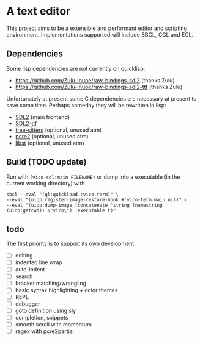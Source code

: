 # A text editor

This project aims to be a extensible and performant editor and scripting environment.
Implementations supported will include SBCL, CCL and ECL.

## Dependencies

Some lisp dependencies are not currently on quicklisp:
- https://github.com/Zulu-Inuoe/raw-bindings-sdl2 (thanks Zulu)
- https://github.com/Zulu-Inuoe/raw-bindings-sdl2-ttf (thanks Zulu)

Unfortunately at present some C dependencies are necessary at present to save some time.
Perhaps someday they will be rewritten in lisp:

- [SDL2](https://www.libsdl.org/download-2.0.php) (main frontend)
- [SDL2-ttf](https://www.libsdl.org/projects/SDL_ttf)
- [tree-sitters](https://github.com/plisp/tree-sitters) (optional, unused atm)
- [pcre2](https://github.com/PhilipHazel/pcre2) (optional, unused atm)
- [libst](https://github.com/Plisp/libst.git) (optional, unused atm)

## Build (TODO update)

Run with `(vico-sdl:main FILENAME)` or dump into a executable (in the current working directory) with
```
sbcl --eval "(ql:quickload :vico-term)" \
--eval "(uiop:register-image-restore-hook #'vico-term:main nil)" \
--eval "(uiop:dump-image (concatenate 'string (namestring (uiop:getcwd)) \"vico\") :executable t)"
```

## todo

The first priority is to support its own development.

- [ ] editing
- [ ] indented line wrap
- [ ] auto-indent
- [ ] search
- [ ] bracket matching/wrangling
- [ ] basic syntax highlighting + color themes
- [ ] REPL
- [ ] debugger
- [ ] goto definition using sly
- [ ] completion, snippets
- [ ] smooth scroll with momentum
- [ ] regex with pcre2partial
